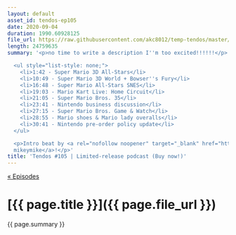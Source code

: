 ```yaml
---
layout: default
asset_id: tendos-ep105
date: 2020-09-04
duration: 1990.60928125
file_url: https://raw.githubusercontent.com/akc8012/temp-tendos/master/tendos-episode105.mp3
length: 24759635
summary: '<p>no time to write a description I''m too excited!!!!!!</p>

  <ul style="list-style: none;">
	<li>1:42 - Super Mario 3D All-Stars</li>
	<li>10:49 - Super Mario 3D World + Bowser''s Fury</li>
	<li>16:48 - Super Mario All-Stars SNES</li>
	<li>19:03 - Mario Kart Live: Home Circuit</li>
	<li>21:05 - Super Mario Bros. 35</li>
	<li>23:41 - Nintendo business discussion</li>
	<li>27:15 - Super Mario Bros. Game & Watch</li>
	<li>28:55 - Mario shoes & Mario lady overalls</li>
	<li>30:41 - Nintendo pre-order policy update</li>
  </ul>

  <p>Intro beat by <a rel="nofollow noopener" target="_blank" href="https://twitter.com/Mike_Dantuono">DJ
  mikeymike</a>!</p>'
title: 'Tendos #105 | Limited-release podcast (Buy now!)'
---
```

[« Episodes](/tendos/episodes)

# [{{ page.title }}]({{ page.file_url }})
{{ page.summary }}
